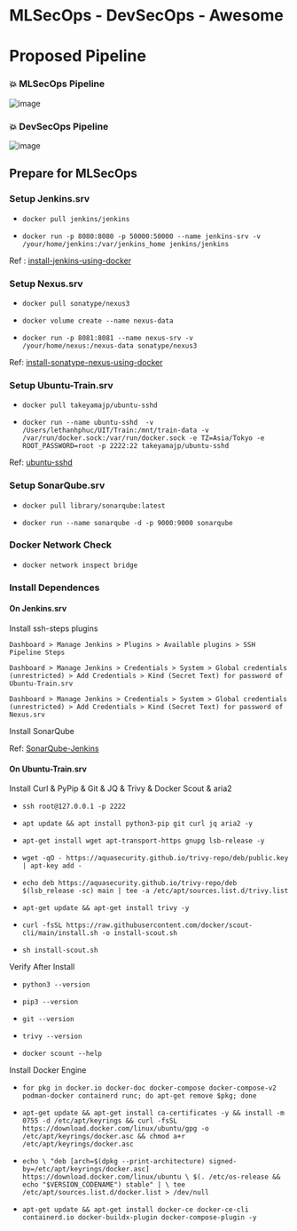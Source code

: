 # MLSecOps - DevSecOps - Awesome

# Proposed Pipeline

### 💥 MLSecOps Pipeline

![image](https://github.com/user-attachments/assets/cf843f2e-2f75-40e6-afde-4328083f32f6)

### 💥 DevSecOps Pipeline

![image](https://github.com/user-attachments/assets/918de45e-abfe-47ae-8367-ad9718906144)

## Prepare for MLSecOps

### Setup Jenkins.srv

- `docker pull jenkins/jenkins`

- `docker run -p 8080:8080 -p 50000:50000 --name jenkins-srv -v /your/home/jenkins:/var/jenkins_home jenkins/jenkins`

Ref : [install-jenkins-using-docker](https://medium.com/@eloufirhatim/install-jenkins-using-docker-e76f41f79682)

### Setup Nexus.srv

- `docker pull sonatype/nexus3`

- `docker volume create --name nexus-data`

- `docker run -p 8081:8081 --name nexus-srv -v /your/home/nexus:/nexus-data sonatype/nexus3`

Ref: [install-sonatype-nexus-using-docker](https://ahgh.medium.com/how-to-setup-sonatype-nexus-3-repository-manager-using-docker-7ff89bc311ce)

### Setup Ubuntu-Train.srv

- `docker pull takeyamajp/ubuntu-sshd`

- `docker run --name ubuntu-sshd  -v /Users/lethanhphuc/UIT/Train:/mnt/train-data -v /var/run/docker.sock:/var/run/docker.sock -e TZ=Asia/Tokyo -e ROOT_PASSWORD=root -p 2222:22 takeyamajp/ubuntu-sshd`

Ref: [ubuntu-sshd](https://hub.docker.com/r/takeyamajp/ubuntu-sshd)

### Setup SonarQube.srv

- `docker pull library/sonarqube:latest`

- `docker run --name sonarqube -d -p 9000:9000 sonarqube`

### Docker Network Check

- `docker network inspect bridge`

### Install Dependences

#### On Jenkins.srv

Install ssh-steps plugins

`Dashboard > Manage Jenkins > Plugins > Available plugins > SSH Pipeline Steps`

`Dashboard > Manage Jenkins > Credentials > System > Global credentials (unrestricted) > Add Credentials > Kind (Secret Text) for password of Ubuntu-Train.srv`

`Dashboard > Manage Jenkins > Credentials > System > Global credentials (unrestricted) > Add Credentials > Kind (Secret Text) for password of Nexus.srv`

Install SonarQube

Ref: [SonarQube-Jenkins](https://www.geeksforgeeks.org/how-to-integrate-sonarqube-with-jenkins/)

#### On Ubuntu-Train.srv

Install Curl & PyPip & Git & JQ & Trivy & Docker Scout & aria2

- `ssh root@127.0.0.1 -p 2222`

- `apt update && apt install python3-pip git curl jq aria2 -y`

- `apt-get install wget apt-transport-https gnupg lsb-release -y`

- `wget -qO - https://aquasecurity.github.io/trivy-repo/deb/public.key | apt-key add -`

- `echo deb https://aquasecurity.github.io/trivy-repo/deb $(lsb_release -sc) main | tee -a /etc/apt/sources.list.d/trivy.list`

- `apt-get update && apt-get install trivy -y`

- `curl -fsSL https://raw.githubusercontent.com/docker/scout-cli/main/install.sh -o install-scout.sh`

- `sh install-scout.sh`

Verify After Install

- `python3 --version`

- `pip3 --version`
  
- `git --version`

- `trivy --version`

- `docker scount --help`

Install Docker Engine

- `for pkg in docker.io docker-doc docker-compose docker-compose-v2 podman-docker containerd runc; do apt-get remove $pkg; done`

- `apt-get update && apt-get install ca-certificates -y && install -m 0755 -d /etc/apt/keyrings && curl -fsSL https://download.docker.com/linux/ubuntu/gpg -o /etc/apt/keyrings/docker.asc && chmod a+r /etc/apt/keyrings/docker.asc`

- `
    echo \
    "deb [arch=$(dpkg --print-architecture) signed-by=/etc/apt/keyrings/docker.asc] https://download.docker.com/linux/ubuntu \
    $(. /etc/os-release && echo "$VERSION_CODENAME") stable" | \
        tee /etc/apt/sources.list.d/docker.list > /dev/null
`

- `apt-get update && apt-get install docker-ce docker-ce-cli containerd.io docker-buildx-plugin docker-compose-plugin -y`
